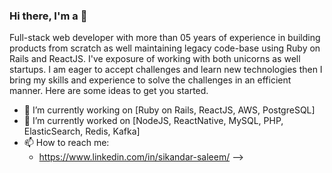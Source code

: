### Hi there, I'm a 👋
Full-stack web developer with more than 05 years of experience in building products from scratch as well maintaining legacy code-base using Ruby on Rails and ReactJS. I've exposure of working with both unicorns as well startups. I am eager to accept challenges and learn new technologies then I bring my skills and experience to solve the challenges in an efficient manner.
Here are some ideas to get you started.

- 🔭 I’m currently working on [Ruby on Rails, ReactJS, AWS, PostgreSQL]
- 🌱 I’m currently worked on [NodeJS, ReactNative, MySQL, PHP, ElasticSearch, Redis, Kafka]
- 📫 How to reach me:
  * https://www.linkedin.com/in/sikandar-saleem/
-->
